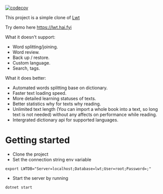 [![codecov](https://codecov.io/gh/vroyibg/lwt/branch/master/graph/badge.svg)](https://codecov.io/gh/vroyibg/lwt)


This project is a simple clone of [Lwt](https://sourceforge.net/projects/lwt/)

Try demo here
https://lwt.hai.fyi

What it doesn't support:
* Word splitting/joining.
* Word review.
* Back up / restore.
* Custom language.
* Search, tags.

What it does better:
* Automated words splitting base on dictionary.
* Faster text loading speed.
* More detailed learning statuses of texts.
* Better statistics why for texts why reading.
* Unlimited text length (You can import a whole book into a text, so long text is not needed) without any affects on performance while reading.
* Intergrated dictionary api for supported languages.

# Getting started
* Clone the project
* Set the connection string env variable
```shell
export LWTDB="Server=localhost;Database=lwt;User=root;Password=;"
```
* Start the server by running
```shell
dotnet start
```
